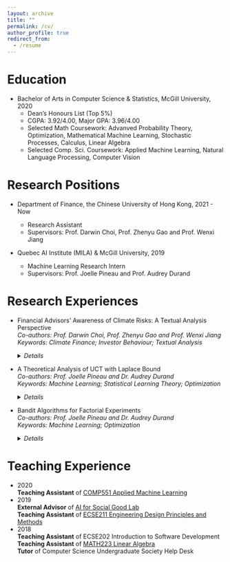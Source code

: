 ```yaml
---
layout: archive
title: ""
permalink: /cv/
author_profile: true
redirect_from:
  - /resume
---
```


<!-- {% include base_path %} -->

Education
======
* Bachelor of Arts in Computer Science & Statistics, McGill University, 2020
  * Dean’s Honours List (Top 5%)
  * CGPA: 3.92/4.00, Major GPA: 3.96/4.00
  * Selected Math Coursework: Advanved Probability Theory, Optimization, Mathematical Machine Learning, Stochastic Processes, Calculus, Linear Algebra
  * Selected Comp. Sci. Coursework: Applied Machine Learning, Natural Language Processing, Computer Vision

Research Positions
======
* Department of Finance, the Chinese University of Hong Kong, 2021 - Now
  * Research Assistant 
  * Supervisors: Prof. Darwin Choi, Prof. Zhenyu Gao and Prof. Wenxi Jiang


* Quebec AI Institute (MILA) & McGill University, 2019
  * Machine Learning Research Intern
  * Supervisors: Prof. Joelle Pineau and Prof. Audrey Durand


Research Experiences
======
* Financial Advisors’ Awareness of Climate Risks: A Textual Analysis Perspective  
  *Co-authors: Prof. Darwin Choi, Prof. Zhenyu Gao and Prof. Wenxi Jiang*  
  *Keywords: Climate Finance; Investor Behaviour; Textual Analysis*
  <details>
    <summary><em>Details</em></summary>
     <ul>
      <li> Preprocess hundreds of gigabytes of PDF documents into TXT format. </li>
      <li> Design a machine learning pipeline for iterative labelling to construct a high-quality training dataset. </li>
      <li> Fine-tune BERT to classify unlabelled corpus and achieve 85+% test accuracy. </li>
      <li> Construct a climate-awareness measure to quantify firms’ realization of climate risks. </li>
      <li> Conduct robust regressions to analyze how climate-awareness affects fund portfolio holdings and return performance. </li>
     </ul>
  </details> 

* A Theoretical Analysis of UCT with Laplace Bound  
  *Co-authors: Prof. Joelle Pineau and Dr. Audrey Durand*  
  *Keywords: Machine Learning; Statistical Learning Theory; Optimization*
  <details>
    <summary><em>Details</em></summary>
     <ul>
      <li> First proved UCT algorithm using the Laplace bound that has a lower regret bound than its counterparts. </li>
      <li> Showed experimental results are consistent with the theoretical regret bound in deep learning settings. </li>
     </ul>
  </details> 

* Bandit Algorithms for Factorial Experiments  
  *Co-authors: Prof. Joelle Pineau and Dr. Audrey Durand*  
  *Keywords: Machine Learning; Optimization*
  <details>
    <summary><em>Details</em></summary>
     <ul>
      <li> Implemented a family of bandit algorithms. </li>
      <li> Investigated various factorial experimental design configurations. </li>
      <li> Concluded that UCT algorithms for factorial experimental designs are robust. </li>
     </ul>
  </details>  


<!--   * Co-authors: Prof. Joelle Pineau and Dr. Audrey Durand
  * Keywords: Machine Learning; Optimization
  * Implemented a family of bandit algorithms.
  * Investigated various factorial experimental design configurations.
  * Concluded that UCT algorithms for factorial experimental designs are robust. -->


Teaching Experience
======
* 2020  
  **Teaching Assistant** of [COMP551 Applied Machine Learning](https://www.mcgill.ca/study/2022-2023/courses/comp-551)
* 2019  
  **External Advisor** of [AI for Social Good Lab](https://www.ai4goodlab.com/)  
  **Teaching Assistant** of [ECSE211 Engineering Design Principles and Methods](https://www.mcgill.ca/study/2022-2023/courses/ecse-202)
* 2018  
  **Teaching Assistant** of ECSE202 Introduction to Software Development  
  **Teaching Assistant** of [MATH223 Linear Algebra](https://www.mcgill.ca/study/2022-2023/courses/math-223)  
  **Tutor** of Computer Science Undergraduate Society Help Desk





<!--

Skills
======
* Skill 1
* Skill 2
  * Sub-skill 2.1
  * Sub-skill 2.2
  * Sub-skill 2.3
* Skill 3

Publications
======
  <ul>{% for post in site.publications %}
    {% include archive-single-cv.html %}
  {% endfor %}</ul>
  
Talks
======
  <ul>{% for post in site.talks %}
    {% include archive-single-talk-cv.html %}
  {% endfor %}</ul>
  
Teaching
======
  <ul>{% for post in site.teaching %}
    {% include archive-single-cv.html %}
  {% endfor %}</ul>
  
Service and leadership
======
* Currently signed in to 43 different slack teams
-->
